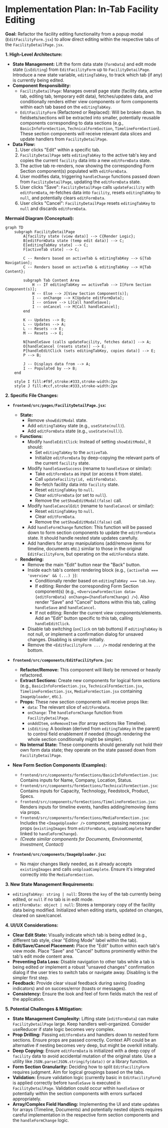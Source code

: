 # Implementation Plan: In-Tab Facility Editing

**Goal:** Refactor the facility editing functionality from a popup modal (`EditFacilityForm.jsx`) to allow direct editing within the respective tabs of the `FacilityDetailPage.jsx`.

**1. High-Level Architecture:**

*   **State Management:** Lift the form data state (`formData`) and edit mode state (`isEditing`) from `EditFacilityForm` up to `FacilityDetailPage`. Introduce a new state variable, `editingTabKey`, to track which tab (if any) is currently being edited.
*   **Component Responsibility:**
    *   `FacilityDetailPage`: Manages overall page state (facility data, active tab, editing tab, temporary edit data), fetches/updates data, and conditionally renders either view components or form components within each tab based on the `editingTabKey`.
    *   `EditFacilityForm` (Refactored or Replaced): Will be broken down. Its fieldsets/sections will be extracted into smaller, potentially reusable components corresponding to data sections (e.g., `BasicInfoFormSection`, `TechnicalFormSection`, `TimelineFormSection`). These section components will receive relevant data slices and update handlers from `FacilityDetailPage`.
*   **Data Flow:**
    1.  User clicks "Edit" within a specific tab.
    2.  `FacilityDetailPage` sets `editingTabKey` to the active tab's key and copies the current `facility` data into a new `editFormData` state.
    3.  The active tab re-renders, now showing the corresponding Form Section component(s) populated with `editFormData`.
    4.  User modifies data, triggering `handleChange` functions passed down from `FacilityDetailPage`, updating the `editFormData` state.
    5.  User clicks "Save": `FacilityDetailPage` calls `updateFacility` with `editFormData`, re-fetches data into `facility`, resets `editingTabKey` to `null`, and potentially clears `editFormData`.
    6.  User clicks "Cancel": `FacilityDetailPage` resets `editingTabKey` to `null` and discards `editFormData`.

**Mermaid Diagram (Conceptual):**

```mermaid
graph TD
    subgraph FacilityDetailPage
        A[facility state (view data)] --> C{Render Logic};
        B[editFormData state (temp edit data)] --> C;
        E[editingTabKey state] --> C;
        F[activeTab state] --> C;

        C -- Renders based on activeTab & editingTabKey --> G[Tab Navigation];
        C -- Renders based on activeTab & editingTabKey --> H{Tab Content};

        subgraph Tab Content Area
            H -- If editingTabKey == activeTab --> I[Form Section Component(s)];
            H -- Else --> J[View Section Component(s)];
            I -- onChange --> K[Update editFormData];
            I -- onSave --> L[Call handleSave];
            I -- onCancel --> M[Call handleCancel];
        end

        K -- Updates --> B;
        L -- Updates --> A;
        L -- Resets --> E;
        M -- Resets --> E;

        N[handleSave (calls updateFacility, fetches data)] --> A;
        O[handleCancel (resets state)] --> E;
        P[handleEditClick (sets editingTabKey, copies data)] --> E;
        P --> B;

        J -- Displays data from --> A;
        I -- Populated by --> B;
    end

    style I fill:#f9f,stroke:#333,stroke-width:2px
    style J fill:#ccf,stroke:#333,stroke-width:2px
```

**2. Specific File Changes:**

*   **`frontend/src/pages/FacilityDetailPage.jsx`:**
    *   **State:**
        *   Remove `showEditModal` state.
        *   Add `editingTabKey` state (e.g., `useState(null)`).
        *   Add `editFormData` state (e.g., `useState(null)`).
    *   **Functions:**
        *   Modify `handleEditClick`: Instead of setting `showEditModal`, it should:
            *   Set `editingTabKey` to the `activeTab`.
            *   Initialize `editFormData` by deep-copying the relevant parts of the current `facility` state.
        *   Modify `handleSaveSuccess` (rename to `handleSave` or similar):
            *   Take `editFormData` as input (or access it from state).
            *   Call `updateFacility(id, editFormData)`.
            *   Re-fetch facility data into `facility` state.
            *   Reset `editingTabKey` to `null`.
            *   Clear `editFormData` (or set to `null`).
            *   Remove the `setShowEditModal(false)` call.
        *   Modify `handleCancelEdit` (rename to `handleCancel` or similar):
            *   Reset `editingTabKey` to `null`.
            *   Clear `editFormData`.
            *   Remove the `setShowEditModal(false)` call.
        *   Add `handleFormChange` function: This function will be passed down to form section components to update the `editFormData` state. It should handle nested state updates carefully.
        *   Add handlers for array manipulations (add/remove items for timeline, documents etc.) similar to those in the original `EditFacilityForm`, but operating on the `editFormData` state.
    *   **Rendering:**
        *   Remove the main "Edit" button near the "Back" button.
        *   Inside each tab's content rendering block (e.g., `{activeTab === 'overview' && (...) }`):
            *   Conditionally render based on `editingTabKey === tab.key`.
            *   If editing: Render the corresponding Form Section component(s) (e.g., `<OverviewFormSection data={editFormData} onChange={handleFormChange} />`). Also render "Save" and "Cancel" buttons within this tab, calling `handleSave` and `handleCancel`.
            *   If not editing: Render the current view components/elements. Add an "Edit" button specific to this tab, calling `handleEditClick`.
        *   Disable tab switching (`onClick` on tab buttons) if `editingTabKey` is not null, or implement a confirmation dialog for unsaved changes. Disabling is simpler initially.
        *   Remove the `<EditFacilityForm ... />` modal rendering at the bottom.

*   **`frontend/src/components/EditFacilityForm.jsx`:**
    *   **Refactor/Remove:** This component will likely be removed or heavily refactored.
    *   **Extract Sections:** Create new components for logical form sections (e.g., `BasicInfoFormSection.jsx`, `TechnicalFormSection.jsx`, `TimelineFormSection.jsx`, `MediaFormSection.jsx` containing `ImageUploader`, etc.).
    *   **Props:** These new section components will receive props like:
        *   `data`: The relevant slice of `editFormData`.
        *   `onChange`: The `handleFormChange` function from `FacilityDetailPage`.
        *   `onAddItem`, `onRemoveItem` (for array sections like Timeline).
        *   `isEditing`: A boolean (derived from `editingTabKey` in the parent) to control field enablement if needed (though rendering the whole section conditionally might be simpler).
    *   **No Internal State:** These components should generally not hold their own form data state; they operate on the state passed down from `FacilityDetailPage`.

*   **New Form Section Components (Examples):**
    *   `frontend/src/components/formSections/BasicInfoFormSection.jsx`: Contains inputs for Name, Company, Location, Status.
    *   `frontend/src/components/formSections/TechnicalFormSection.jsx`: Contains inputs for Capacity, Technology, Feedstock, Product, Specs.
    *   `frontend/src/components/formSections/TimelineFormSection.jsx`: Renders inputs for timeline events, handles adding/removing items via props.
    *   `frontend/src/components/formSections/MediaFormSection.jsx`: Includes the `<ImageUploader />` component, passing necessary props (`existingImages` from `editFormData`, `onUploadComplete` handler linked to `handleFormChange`).
    *   *(Create similar components for Documents, Environmental, Investment, Contact)*

*   **`frontend/src/components/ImageUploader.jsx`:**
    *   No major changes likely needed, as it already accepts `existingImages` and calls `onUploadComplete`. Ensure it's integrated correctly into the `MediaFormSection`.

**3. New State Management Requirements:**

*   `editingTabKey: string | null`: Stores the `key` of the tab currently being edited, or `null` if no tab is in edit mode.
*   `editFormData: object | null`: Stores a temporary copy of the facility data being modified. Initialized when editing starts, updated on changes, cleared on save/cancel.

**4. UI/UX Considerations:**

*   **Clear Edit State:** Visually indicate which tab is being edited (e.g., different tab style, clear "Editing Mode" label within the tab).
*   **Edit/Save/Cancel Placement:** Place the "Edit" button within each tab's view mode. Place "Save" and "Cancel" buttons prominently within the tab's edit mode content area.
*   **Preventing Data Loss:** Disable navigation to other tabs while a tab is being edited *or* implement a robust "unsaved changes" confirmation dialog if the user tries to switch tabs or navigate away. Disabling is the simpler first step.
*   **Feedback:** Provide clear visual feedback during saving (loading indicators) and on success/error (toasts or messages).
*   **Consistency:** Ensure the look and feel of form fields match the rest of the application.

**5. Potential Challenges & Mitigation:**

*   **State Management Complexity:** Lifting state (`editFormData`) can make `FacilityDetailPage` large. Keep handlers well-organized. Consider useReducer if state logic becomes very complex.
*   **Prop Drilling:** Passing `editFormData` and handlers down to nested form sections. Ensure props are passed correctly. Context API could be an alternative if nesting becomes very deep, but might be overkill initially.
*   **Deep Copying:** Ensure `editFormData` is initialized with a deep copy of `facility` data to avoid accidental mutation of the original state. Use a utility like `JSON.parse(JSON.stringify(data))` or a library function.
*   **Form Section Granularity:** Deciding how to split `EditFacilityForm` requires judgment. Aim for logical groupings based on the tabs.
*   **Validation:** Ensure validation logic (currently basic in `EditFacilityForm`) is applied correctly before `handleSave` is executed in `FacilityDetailPage`. Validation could occur within `handleSave` or potentially within the section components with errors surfaced appropriately.
*   **Array/Complex Field Handling:** Implementing the UI and state updates for arrays (Timeline, Documents) and potentially nested objects requires careful implementation in the respective form section components and the `handleFormChange` logic.